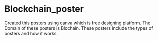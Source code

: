 # Blockchain_poster

Created this posters using canva which is free designing platform. 
The Domain of these posters is Blochain.
These posters include the types of posters and how it works. 
